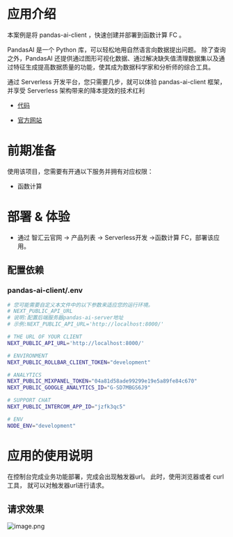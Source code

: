 # 应用介绍

本案例是将 pandas-ai-client ，快速创建并部署到函数计算 FC 。

PandasAI 是一个 Python 库，可以轻松地用自然语言向数据提出问题。
除了查询之外，PandasAI 还提供通过图形可视化数据、通过解决缺失值清理数据集以及通过特征生成提高数据质量的功能，使其成为数据科学家和分析师的综合工具。

通过 Serverless 开发平台，您只需要几步，就可以体验 pandas-ai-client 框架，并享受 Serverless 架构带来的降本提效的技术红利

* [代码](https://github.com/Qihoo360/fc-templates/tree/feature/fc-app-test/applications/ArtificialIntelligence/pandas-ai-client/src)

* [官方网站](https://pandas-ai.com)

# 前期准备

使用该项目，您需要有开通以下服务并拥有对应权限：

* 函数计算

# 部署 & 体验

* 通过 智汇云官网 -> 产品列表 -> Serverless开发 ->函数计算 FC，部署该应用。

## 配置依赖

### pandas-ai-client/.env

```sh
# 您可能需要自定义本文件中的以下参数来适应您的运行环境。
# NEXT_PUBLIC_API_URL
# 说明:配置后端服务器pandas-ai-server地址
# 示例:NEXT_PUBLIC_API_URL='http://localhost:8000/'

# THE URL OF YOUR CLIENT
NEXT_PUBLIC_API_URL='http://localhost:8000/'

# ENVIRONMENT
NEXT_PUBLIC_ROLLBAR_CLIENT_TOKEN="development"

# ANALYTICS
NEXT_PUBLIC_MIXPANEL_TOKEN="04a81d58ade99299e19e5a89fe84c670"
NEXT_PUBLIC_GOOGLE_ANALYTICS_ID="G-SD7MBGS6J9"

# SUPPORT CHAT
NEXT_PUBLIC_INTERCOM_APP_ID="jzfk3qc5"

# ENV
NODE_ENV="development"
```

# 应用的使用说明

在控制台完成业务功能部署，完成会出现触发器url。
此时，使用浏览器或者 curl 工具， 就可以对触发器url进行请求。

## 请求效果

![image.png](https://github.com/Qihoo360/fc-templates/blob/feature/fc-app-test/applications/ArtificialIntelligence/pandas-ai-client/src/images/pandas-ai-client-20240730203453.png?raw=true)
